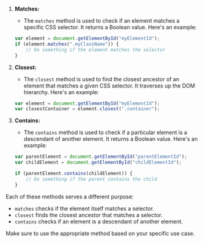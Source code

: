 1. **Matches:**
   - The `matches` method is used to check if an element matches a specific CSS selector. It returns a Boolean value. Here's an example:
   ```javascript
   var element = document.getElementById("myElementId");
   if (element.matches(".myClassName")) {
       // Do something if the element matches the selector
   }
   ```

2. **Closest:**
   - The `closest` method is used to find the closest ancestor of an element that matches a given CSS selector. It traverses up the DOM hierarchy. Here's an example:
   ```javascript
   var element = document.getElementById("myElementId");
   var closestContainer = element.closest(".container");
   ```

3. **Contains:**
   - The `contains` method is used to check if a particular element is a descendant of another element. It returns a Boolean value. Here's an example:
   ```javascript
   var parentElement = document.getElementById("parentElementId");
   var childElement = document.getElementById("childElementId");
   
   if (parentElement.contains(childElement)) {
       // Do something if the parent contains the child
   }
   ```

Each of these methods serves a different purpose:

- `matches` checks if the element itself matches a selector.
- `closest` finds the closest ancestor that matches a selector.
- `contains` checks if an element is a descendant of another element.

Make sure to use the appropriate method based on your specific use case.
